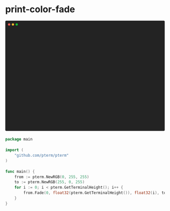 # print-color-fade

![Animation](animation.svg)

```go
package main

import (
	"github.com/pterm/pterm"
)

func main() {
	from := pterm.NewRGB(0, 255, 255)
	to := pterm.NewRGB(255, 0, 255)
	for i := 0; i < pterm.GetTerminalHeight(); i++ {
		from.Fade(0, float32(pterm.GetTerminalHeight()), float32(i), to).Println("Hello, World!")
	}
}

```
